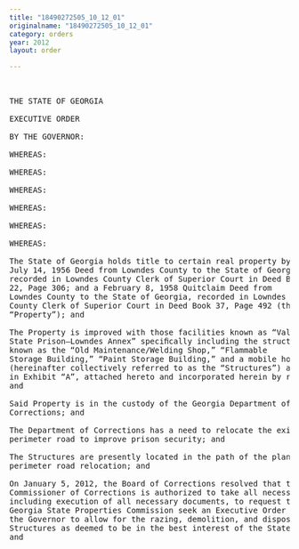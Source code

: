 ```yaml
---
title: "18490272505_10_12_01"
originalname: "18490272505_10_12_01"
category: orders
year: 2012
layout: order

---
```

<pre>
 

THE STATE OF GEORGIA

EXECUTIVE ORDER

BY THE GOVERNOR:

WHEREAS:

WHEREAS:

WHEREAS:

WHEREAS:

WHEREAS:

WHEREAS:

The State of Georgia holds title to certain real property by virtue of a
July 14, 1956 Deed from Lowndes County to the State of Georgia,
recorded in Lowndes County Clerk of Superior Court in Deed Book
22, Page 306; and a February 8, 1958 Quitclaim Deed from
Lowndes County to the State of Georgia, recorded in Lowndes
County Clerk of Superior Court in Deed Book 37, Page 492 (the
“Property”); and

The Property is improved with those facilities known as “Valdosta
State Prison—Lowndes Annex” speciﬁcally including the structures
known as the “Old Maintenance/Welding Shop,” “Flammable
Storage Building,” “Paint Storage Building,” and a mobile home
(hereinafter collectively referred to as the “Structures”) as described
in Exhibit “A”, attached hereto and incorporated herein by reference;
and

Said Property is in the custody of the Georgia Department of
Corrections; and

The Department of Corrections has a need to relocate the existing
perimeter road to improve prison security; and

The Structures are presently located in the path of the planned
perimeter road relocation; and

On January 5, 2012, the Board of Corrections resolved that the
Commissioner of Corrections is authorized to take all necessary steps,
including execution of all necessary documents, to request the
Georgia State Properties Commission seek an Executive Order from
the Governor to allow for the razing, demolition, and disposal of the
Structures as deemed to be in the best interest of the State of Georgia;
and

</pre>
